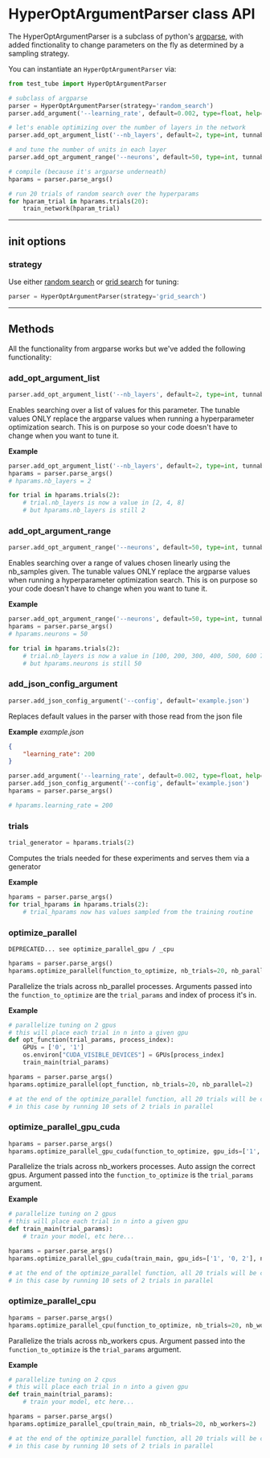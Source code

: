 # HyperOptArgumentParser class API

The HyperOptArgumentParser is a subclass of python's [argparse](https://docs.python.org/3/library/argparse.html), with added finctionality to change parameters on the fly as determined by a sampling strategy.

You can instantiate an `HyperOptArgumentParser` via:

```python
from test_tube import HyperOptArgumentParser

# subclass of argparse
parser = HyperOptArgumentParser(strategy='random_search')
parser.add_argument('--learning_rate', default=0.002, type=float, help='the learning rate')

# let's enable optimizing over the number of layers in the network
parser.add_opt_argument_list('--nb_layers', default=2, type=int, tunnable=True, options=[2, 4, 8])

# and tune the number of units in each layer
parser.add_opt_argument_range('--neurons', default=50, type=int, tunnable=True, start=100, end=800, nb_samples=10)

# compile (because it's argparse underneath)
hparams = parser.parse_args()

# run 20 trials of random search over the hyperparams
for hparam_trial in hparams.trials(20):
    train_network(hparam_trial)
```
---
## init options

### strategy
Use either [random search](http://www.jmlr.org/papers/volume13/bergstra12a/bergstra12a.pdf) or [grid search](http://scikit-learn.org/stable/modules/generated/sklearn.model_selection.GridSearchCV.html) for tuning:
```python
parser = HyperOptArgumentParser(strategy='grid_search')
```

---
## Methods
All the functionality from argparse works but we've added the following functionality:

### add_opt_argument_list
```python
parser.add_opt_argument_list('--nb_layers', default=2, type=int, tunnable=True, options=[2, 4, 8])
```
Enables searching over a list of values for this parameter. The tunable values ONLY replace the argparse values when running a hyperparameter optimization search. This is on purpose so your code doesn't have to change when you want to tune it.


**Example**
```python
parser.add_opt_argument_list('--nb_layers', default=2, type=int, tunnable=True, options=[2, 4, 8])
hparams = parser.parse_args()
# hparams.nb_layers = 2

for trial in hparams.trials(2):
    # trial.nb_layers is now a value in [2, 4, 8]
    # but hparams.nb_layers is still 2

```

### add_opt_argument_range
```python
parser.add_opt_argument_range('--neurons', default=50, type=int, tunnable=True, start=100, end=800, nb_samples=8)
```
Enables searching over a range of values chosen linearly using the nb_samples given. The tunable values ONLY replace the argparse values when running a hyperparameter optimization search. This is on purpose so your code doesn't have to change when you want to tune it.


**Example**
```python
parser.add_opt_argument_range('--neurons', default=50, type=int, tunnable=True, start=100, end=800, nb_samples=8)
hparams = parser.parse_args()
# hparams.neurons = 50

for trial in hparams.trials(2):
    # trial.nb_layers is now a value in [100, 200, 300, 400, 500, 600 700, 800]
    # but hparams.neurons is still 50
```

### add_json_config_argument
```python
parser.add_json_config_argument('--config', default='example.json')
```
Replaces default values in the parser with those read from the json file

**Example**
*example.json*
```json
{
    "learning_rate": 200
}
```

```python
parser.add_argument('--learning_rate', default=0.002, type=float, help='the learning rate')
parser.add_json_config_argument('--config', default='example.json')
hparams = parser.parse_args()

# hparams.learning_rate = 200
```

### trials
```python
trial_generator = hparams.trials(2)
```
Computes the trials needed for these experiments and serves them via a generator

**Example**

```python
hparams = parser.parse_args()
for trial_hparams in hparams.trials(2):
    # trial_hparams now has values sampled from the training routine
```

### optimize_parallel
`DEPRECATED... see optimize_parallel_gpu / _cpu`
```python
hparams = parser.parse_args()
hparams.optimize_parallel(function_to_optimize, nb_trials=20, nb_parallel=2)
```
Parallelize the trials across nb_parallel processes.
Arguments passed into the `function_to_optimize` are the `trial_params` and index of process it's in.

**Example**

```python
# parallelize tuning on 2 gpus
# this will place each trial in n into a given gpu
def opt_function(trial_params, process_index):
    GPUs = ['0', '1']
    os.environ["CUDA_VISIBLE_DEVICES"] = GPUs[process_index]
    train_main(trial_params)

hparams = parser.parse_args()
hparams.optimize_parallel(opt_function, nb_trials=20, nb_parallel=2)

# at the end of the optimize_parallel function, all 20 trials will be completed
# in this case by running 10 sets of 2 trials in parallel
```

### optimize_parallel_gpu_cuda
```python
hparams = parser.parse_args()
hparams.optimize_parallel_gpu_cuda(function_to_optimize, gpu_ids=['1', '0, 2'], nb_trials=20, nb_workers=2)
```
Parallelize the trials across nb_workers processes. Auto assign the correct gpus.
Argument passed into the `function_to_optimize` is the `trial_params` argument.

**Example**

```python
# parallelize tuning on 2 gpus
# this will place each trial in n into a given gpu
def train_main(trial_params):
    # train your model, etc here...

hparams = parser.parse_args()
hparams.optimize_parallel_gpu_cuda(train_main, gpu_ids=['1', '0, 2'], nb_trials=20, nb_workers=2)

# at the end of the optimize_parallel function, all 20 trials will be completed
# in this case by running 10 sets of 2 trials in parallel
```

### optimize_parallel_cpu
```python
hparams = parser.parse_args()
hparams.optimize_parallel_cpu(function_to_optimize, nb_trials=20, nb_workers=2)
```
Parallelize the trials across nb_workers cpus.
Argument passed into the `function_to_optimize` is the `trial_params` argument.

**Example**

```python
# parallelize tuning on 2 cpus
# this will place each trial in n into a given gpu
def train_main(trial_params):
    # train your model, etc here...

hparams = parser.parse_args()
hparams.optimize_parallel_cpu(train_main, nb_trials=20, nb_workers=2)

# at the end of the optimize_parallel function, all 20 trials will be completed
# in this case by running 10 sets of 2 trials in parallel
```

